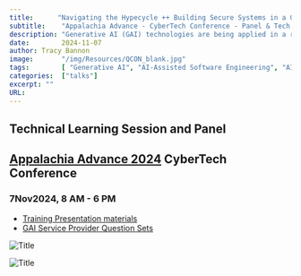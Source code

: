 ```yaml
---
title:      "Navigating the Hypecycle ++ Building Secure Systems in a GenAI World"
subtitle:    "Appalachia Advance - CyberTech Conference - Panel & Tech Learning Session"
description: "Generative AI (GAI) technologies are being applied in a range of sectors—national defense, healthcare, transportation, and more. While the surge brings advantages, it also presents unique cybersecurity challenges. Embracing the potential of GenAI involves acknowledging and mitigating these cybersecurity risks early and is key to designing secure complex systems. I'll share you how to equip your organization with the knowledge and tools to defend against tomorrow’s threats today. "
date:        2024-11-07
author: Tracy Bannon
image:       "/img/Resources/QCON_blank.jpg"
tags:        [ "Generative AI", "AI-Assisted Software Engineering", "AI-Augmented", "GAI", "AIML", "Software Engineering", "SDLC", "Humans First", "Cyber Security"]
categories:  ["talks"]
excerpt: ""
URL: 
---
```

##  Technical Learning Session and Panel 
## <a href="https://appalachiatech.com/resources/news-a-events/appalachia-advance-cybertech-conference" > Appalachia Advance 2024</a> CyberTech Conference
### 7Nov2024, 8 AM - 6 PM

+ <a href="/downloads/2024/PR_23-04336-1_Secure_SWArch_in_GenAI_worldv2.pdf" >Training Presentation materials</a> 
+ <a href="/downloads/2024/PR_23-04336-7_GAIProviderQuestions.pdf" > GAI Service Provider Question Sets</a> 

![Title](/img/Resources/AppalaciaPresentationNov2024.jpg)

![Title](/img/Resources/AppalaciaPanelNov2024.jpg)











